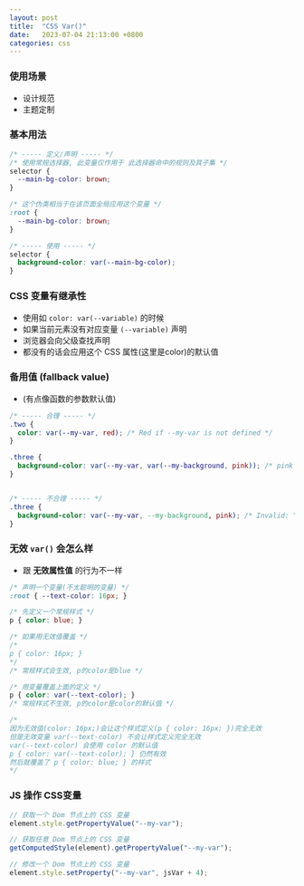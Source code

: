 ```yaml
---
layout: post
title:  "CSS Var()"
date:   2023-07-04 21:13:00 +0800
categories: css
---
```


### 使用场景
- 设计规范
- 主题定制

### 基本用法
```css
/* ----- 定义/声明 ----- */
/* 使用常规选择器, 此变量仅作用于 此选择器命中的规则及其子集 */
selector {
  --main-bg-color: brown;
}

/* 这个伪类相当于在该页面全局应用这个变量 */
:root {
  --main-bg-color: brown;
}

/* ----- 使用 ----- */
selector {
  background-color: var(--main-bg-color);
}
```

### CSS 变量有继承性
- 使用如 `color: var(--variable)` 的时候
- 如果当前元素没有对应变量 `(--variable)` 声明
- 浏览器会向父级查找声明
- 都没有的话会应用这个 CSS 属性(这里是color)的默认值


### 备用值 (fallback value)
- (有点像函数的参数默认值)
```css
/* ----- 合理 ----- */
.two {
  color: var(--my-var, red); /* Red if --my-var is not defined */
}

.three {
  background-color: var(--my-var, var(--my-background, pink)); /* pink if --my-var and --my-background are not defined */
}


/* ----- 不合理 ----- */
.three {
  background-color: var(--my-var, --my-background, pink); /* Invalid: "--my-background, pink" */
}
```

### 无效 `var()` 会怎么样
- 跟 **无效属性值** 的行为不一样
```css
/* 声明一个变量(不太聪明的变量) */
:root { --text-color: 16px; }

/* 先定义一个常规样式 */
p { color: blue; }

/* 如果用无效值覆盖 */
/*
p { color: 16px; }
*/
/* 常规样式会生效, p的color是blue */

/* 用变量覆盖上面的定义 */
p { color: var(--text-color); }
/* 常规样式不生效, p的color是color的默认值 */

/*
因为无效值(color: 16px;)会让这个样式定义(p { color: 16px; })完全无效
但是无效变量 var(--text-color) 不会让样式定义完全无效
var(--text-color) 会使用 color 的默认值
p { color: var(--text-color); } 仍然有效
然后就覆盖了 p { color: blue; } 的样式
*/
```

### JS 操作 CSS变量
```javascript
// 获取一个 Dom 节点上的 CSS 变量
element.style.getPropertyValue("--my-var");

// 获取任意 Dom 节点上的 CSS 变量
getComputedStyle(element).getPropertyValue("--my-var");

// 修改一个 Dom 节点上的 CSS 变量
element.style.setProperty("--my-var", jsVar + 4);
```